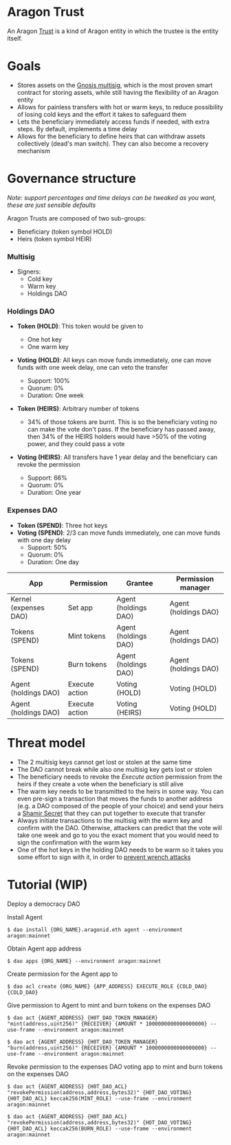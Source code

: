 # Aragon Trust

An Aragon [Trust](https://www.investopedia.com/terms/t/trust.asp) is a kind of Aragon entity in which the trustee is the entity itself.

# Goals

- Stores assets on the [Gnosis multisig](https://github.com/gnosis/MultiSigWallet), which is the most proven smart contract for storing assets, while still having the flexibility of an Aragon entity
- Allows for painless transfers with hot or warm keys, to reduce possibility of losing cold keys and the effort it takes to safeguard them
- Lets the beneficiary immediately access funds if needed, with extra steps. By default, implements a time delay
- Allows for the beneficiary to define heirs that can withdraw assets collectively (dead's man switch). They can also become a recovery mechanism

# Governance structure

*Note: support percentages and time delays can be tweaked as you want, these are just sensible defaults*



Aragon Trusts are composed of two sub-groups:

- Beneficiary (token symbol HOLD)
- Heirs (token symbol HEIR)



### Multisig

- Signers:
  - Cold key
  - Warm key
  - Holdings DAO
  
  

### Holdings DAO

- **Token (HOLD)**: This token would be given to

  - One hot key
  - One warm key

- **Voting (HOLD)**: All keys can move funds immediately, one can move funds with one week delay, one can veto the transfer
  
  - Support: 100%
  - Quorum: 0%
  - Duration: One week
  
- **Token (HEIRS)**: Arbitrary number of tokens
  
  - 34% of those tokens are burnt. This is so the beneficiary voting no can make the vote don't pass. If the beneficiary has passed away, then 34% of the HEIRS holders would have >50% of the voting power, and they could pass a vote
  
- **Voting (HEIRS)**: All transfers have 1 year delay and the beneficiary can revoke the permission
  - Support: 66%
  - Quorum: 0%
  - Duration: One year
  
  

### Expenses DAO

- **Token (SPEND)**: Three hot keys
- **Voting (SPEND)**: 2/3 can move funds immediately, one can move funds with one day delay
  - Support: 50%
  - Quorum: 0%
  - Duration: One day



| App                   | Permission     | Grantee              | Permission manager   |
| --------------------- | -------------- | -------------------- | -------------------- |
| Kernel (expenses DAO) | Set app        | Agent (holdings DAO) | Agent (holdings DAO) |
| Tokens (SPEND)        | Mint tokens    | Agent (holdings DAO) | Agent (holdings DAO) |
| Tokens (SPEND)        | Burn tokens    | Agent (holdings DAO) | Agent (holdings DAO) |
| Agent (holdings DAO)  | Execute action | Voting (HOLD)        | Voting (HOLD)        |
| Agent (holdings DAO)  | Execute action | Voting (HEIRS)       | Voting (HOLD)        |



# Threat model

- The 2 multisig keys cannot get lost or stolen at the same time
- The DAO cannot break while also one multisig key gets lost or stolen
- The beneficiary needs to revoke the *Execute action* permission from the heirs if they create a vote when the beneficiary is still alive
- The warm key needs to be transmitted to the heirs in some way. You can even pre-sign a transaction that moves the funds to another address (e.g. a DAO composed of the people of your choice) and send your heirs a [Shamir Secret](https://en.wikipedia.org/wiki/Shamir%27s_Secret_Sharing) that they can put together to execute that transfer
- Always initiate transactions to the multisig with the warm key and confirm with the DAO. Otherwise, attackers can predict that the vote will take one week and go to you the exact moment that you would need to sign the confirmation with the warm key
- One of the hot keys in the holding DAO needs to be warm so it takes you some effort to sign with it, in order to [prevent wrench attacks](https://xkcd.com/538/)

# Tutorial (WIP)

Deploy a democracy DAO

Install Agent

```
$ dao install {ORG_NAME}.aragonid.eth agent --environment aragon:mainnet
```

Obtain Agent app address

```
$ dao apps {ORG_NAME} --environment aragon:mainnet
```

Create permission for the Agent app to

```
$ dao acl create {ORG_NAME} {APP_ADDRESS} EXECUTE_ROLE {COLD_DAO} {COLD_DAO}
```

Give permission to Agent to mint and burn tokens on the expenses DAO

```
$ dao act {AGENT_ADDRESS} {H0T_DAO_TOKEN_MANAGER} "mint(address,uint256)" {RECEIVER} {AMOUNT * 1000000000000000000} --use-frame --environment aragon:mainnet

$ dao act {AGENT_ADDRESS} {H0T_DAO_TOKEN_MANAGER} "burn(address,uint256)" {RECEIVER} {AMOUNT * 1000000000000000000} --use-frame --environment aragon:mainnet
```

Revoke permission to the expenses DAO voting app to mint and burn tokens on the expenses DAO

```
$ dao act {AGENT_ADDRESS} {H0T_DAO_ACL} "revokePermission(address,address,bytes32)" {HOT_DAO_VOTING} {H0T_DAO_ACL} keccak256(MINT_ROLE) --use-frame --environment aragon:mainnet

$ dao act {AGENT_ADDRESS} {H0T_DAO_ACL} "revokePermission(address,address,bytes32)" {HOT_DAO_VOTING} {H0T_DAO_ACL} keccak256(BURN_ROLE) --use-frame --environment aragon:mainnet
```
